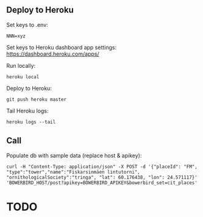 

Deploy to Heroku
----------------

Set keys to .env:

	NNN=xyz

Set keys to Heroku dashboard app settings: https://dashboard.heroku.com/apps/

Run locally:

	heroku local

Deploy to Heroku:

	git push heroku master

Tail Heroku logs:

	heroku logs --tail

Call
----

Populate db with sample data (replace host & apikey):

    curl -H "Content-Type: application/json" -X POST -d '{"placeId": "FM", "type":"tower","name":"Fiskarsinmäen lintutorni", "ornithologicalSociety":"tringa", "lat": 60.176438, "lon": 24.571117}' 'BOWERBIRD_HOST/post?apikey=BOWERBIRD_APIKEY&bowerbird_set=cit_places'

TODO
====

